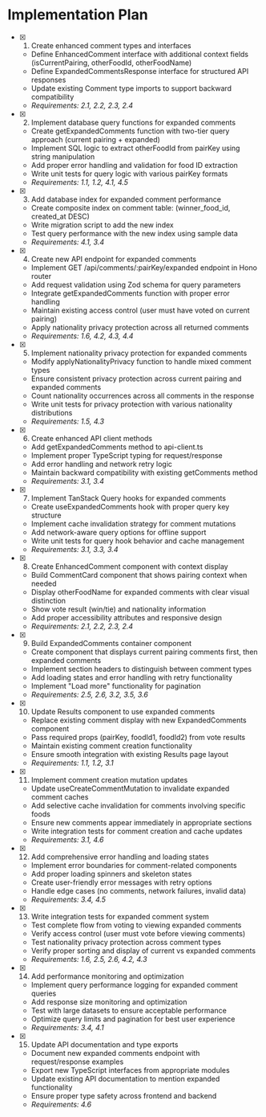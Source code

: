 # Implementation Plan

- [x] 1. Create enhanced comment types and interfaces
  - Define EnhancedComment interface with additional context fields (isCurrentPairing, otherFoodId, otherFoodName)
  - Define ExpandedCommentsResponse interface for structured API responses
  - Update existing Comment type imports to support backward compatibility
  - _Requirements: 2.1, 2.2, 2.3, 2.4_

- [x] 2. Implement database query functions for expanded comments
  - Create getExpandedComments function with two-tier query approach (current pairing + expanded)
  - Implement SQL logic to extract otherFoodId from pairKey using string manipulation
  - Add proper error handling and validation for food ID extraction
  - Write unit tests for query logic with various pairKey formats
  - _Requirements: 1.1, 1.2, 4.1, 4.5_

- [x] 3. Add database index for expanded comment performance
  - Create composite index on comment table: (winner_food_id, created_at DESC)
  - Write migration script to add the new index
  - Test query performance with the new index using sample data
  - _Requirements: 4.1, 3.4_

- [x] 4. Create new API endpoint for expanded comments
  - Implement GET /api/comments/:pairKey/expanded endpoint in Hono router
  - Add request validation using Zod schema for query parameters
  - Integrate getExpandedComments function with proper error handling
  - Maintain existing access control (user must have voted on current pairing)
  - Apply nationality privacy protection across all returned comments
  - _Requirements: 1.6, 4.2, 4.3, 4.4_

- [x] 5. Implement nationality privacy protection for expanded comments
  - Modify applyNationalityPrivacy function to handle mixed comment types
  - Ensure consistent privacy protection across current pairing and expanded comments
  - Count nationality occurrences across all comments in the response
  - Write unit tests for privacy protection with various nationality distributions
  - _Requirements: 1.5, 4.3_

- [x] 6. Create enhanced API client methods
  - Add getExpandedComments method to api-client.ts
  - Implement proper TypeScript typing for request/response
  - Add error handling and network retry logic
  - Maintain backward compatibility with existing getComments method
  - _Requirements: 3.1, 3.4_

- [x] 7. Implement TanStack Query hooks for expanded comments
  - Create useExpandedComments hook with proper query key structure
  - Implement cache invalidation strategy for comment mutations
  - Add network-aware query options for offline support
  - Write unit tests for query hook behavior and cache management
  - _Requirements: 3.1, 3.3, 3.4_

- [x] 8. Create EnhancedComment component with context display
  - Build CommentCard component that shows pairing context when needed
  - Display otherFoodName for expanded comments with clear visual distinction
  - Show vote result (win/tie) and nationality information
  - Add proper accessibility attributes and responsive design
  - _Requirements: 2.1, 2.2, 2.3, 2.4_

- [x] 9. Build ExpandedComments container component
  - Create component that displays current pairing comments first, then expanded comments
  - Implement section headers to distinguish between comment types
  - Add loading states and error handling with retry functionality
  - Implement "Load more" functionality for pagination
  - _Requirements: 2.5, 2.6, 3.2, 3.5, 3.6_

- [x] 10. Update Results component to use expanded comments
  - Replace existing comment display with new ExpandedComments component
  - Pass required props (pairKey, foodId1, foodId2) from vote results
  - Maintain existing comment creation functionality
  - Ensure smooth integration with existing Results page layout
  - _Requirements: 1.1, 1.2, 3.1_

- [x] 11. Implement comment creation mutation updates
  - Update useCreateCommentMutation to invalidate expanded comment caches
  - Add selective cache invalidation for comments involving specific foods
  - Ensure new comments appear immediately in appropriate sections
  - Write integration tests for comment creation and cache updates
  - _Requirements: 3.1, 4.6_

- [x] 12. Add comprehensive error handling and loading states
  - Implement error boundaries for comment-related components
  - Add proper loading spinners and skeleton states
  - Create user-friendly error messages with retry options
  - Handle edge cases (no comments, network failures, invalid data)
  - _Requirements: 3.4, 4.5_

- [x] 13. Write integration tests for expanded comment system
  - Test complete flow from voting to viewing expanded comments
  - Verify access control (user must vote before viewing comments)
  - Test nationality privacy protection across comment types
  - Verify proper sorting and display of current vs expanded comments
  - _Requirements: 1.6, 2.5, 2.6, 4.2, 4.3_

- [x] 14. Add performance monitoring and optimization
  - Implement query performance logging for expanded comment queries
  - Add response size monitoring and optimization
  - Test with large datasets to ensure acceptable performance
  - Optimize query limits and pagination for best user experience
  - _Requirements: 3.4, 4.1_

- [x] 15. Update API documentation and type exports
  - Document new expanded comments endpoint with request/response examples
  - Export new TypeScript interfaces from appropriate modules
  - Update existing API documentation to mention expanded functionality
  - Ensure proper type safety across frontend and backend
  - _Requirements: 4.6_